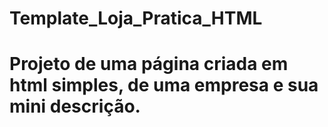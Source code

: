 # Template_Loja_Pratica_HTML
<body>
<h1>Projeto de uma página criada em html simples, de uma empresa e sua mini descrição.<h1>
  <body>

